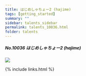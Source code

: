 ```yaml
---
title: はじめしゃちょー2 (hajime)  
tags: [getting_started]
summary: ""
sidebar: talents_sidebar
permalink: talents_10036.html
folder: talents
---
```



##### No.10036 はじめしゃちょー2 (hajime) 

![](https://yt3.ggpht.com/ytc/AKedOLRJPaEmxWQmXp1FknITe0zwWu5DbaFsDwSg50cuqA=s176-c-k-c0x00ffffff-no-rj)






{% include links.html %}
